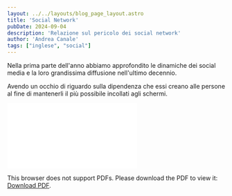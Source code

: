 ```yaml
---
layout: ../../layouts/blog_page_layout.astro
title: 'Social Network'
pubDate: 2024-09-04
description: 'Relazione sul pericolo dei social network'
author: 'Andrea Canale'
tags: ["inglese", "social"]
---
```


Nella prima parte dell'anno abbiamo approfondito le dinamiche dei social media e la loro grandissima diffusione nell'ultimo decennio.

Avendo un occhio di riguardo sulla dipendenza che essi creano alle persone al fine di mantenerli il più possibile incollati agli schermi.

<object data="/Portfolio_New/pdf/social_network.pdf" type="application/pdf" width="1000px" height="1000px">
    <embed src="/Portfolio_New/pdf/social_network.pdf">
        <p>This browser does not support PDFs. Please download the PDF to view it: <a href="/Portfolio/assets/Portfolio_New/pdf/social_network.pdf">Download PDF</a>.</p>
    </embed>
</object>